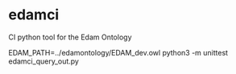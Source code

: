 # edamci
CI python tool for the Edam Ontology

EDAM_PATH=../edamontology/EDAM_dev.owl python3 -m unittest edamci_query_out.py 
